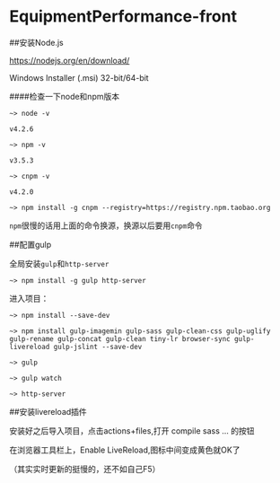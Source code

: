 ﻿# EquipmentPerformance-front

##安装Node.js

https://nodejs.org/en/download/  

Windows Installer (.msi)   32-bit/64-bit

####检查一下node和npm版本
```
~> node -v

v4.2.6

~> npm -v

v3.5.3

~> cnpm -v

v4.2.0
```

```
~> npm install -g cnpm --registry=https://registry.npm.taobao.org
```

`npm`很慢的话用上面的命令换源，换源以后要用`cnpm`命令


##配置gulp

全局安装`gulp`和`http-server`
```
~> npm install -g gulp http-server
```

进入项目：
```
~> npm install --save-dev

~> npm install gulp-imagemin gulp-sass gulp-clean-css gulp-uglify gulp-rename gulp-concat gulp-clean tiny-lr browser-sync gulp-livereload gulp-jslint --save-dev

~> gulp

~> gulp watch

~> http-server
```

##安装livereload插件

安装好之后导入项目，点击actions+files,打开 compile sass ... 的按钮

在浏览器工具栏上，Enable LiveReload,图标中间变成黄色就OK了

（其实实时更新的挺慢的，还不如自己F5）
